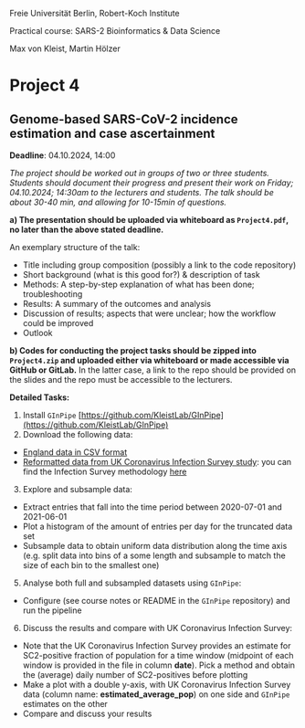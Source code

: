 Freie Universität Berlin, Robert-Koch Institute

Practical course: SARS-2 Bioinformatics & Data Science

Max von Kleist, Martin Hölzer

# Project 4

## Genome-based SARS-CoV-2 incidence estimation and case ascertainment

**Deadline**: 04.10.2024, 14:00

*The project should be worked out in groups of two or three students. Students should document their progress and present their work on Friday; 04.10.2024; 14:30am to the lecturers and students. The talk should be about 30-40 min, and allowing for 10-15min of questions.*

**a) The presentation should be uploaded via whiteboard as `Project4.pdf`, no later than the above stated deadline.**

An exemplary structure of the talk: 
*	Title including group composition (possibly a link to the code repository)
*	Short background (what is this good for?) & description of task
*	Methods: A step-by-step explanation of what has been done; troubleshooting
*	Results: A summary of the outcomes and analysis
*	Discussion of results; aspects that were unclear; how the workflow could be improved 
*	Outlook

**b) Codes for conducting the project tasks should be zipped into `Project4.zip` and uploaded either via whiteboard or made accessible via GitHub or GitLab.** In the latter case, a link to the repo should be provided on the slides and the repo must be accessible to the lecturers.

**Detailed Tasks:**

1) Install `GInPipe` [https://github.com/KleistLab/GInPipe](https://github.com/KleistLab/GInPipe)
2) Download the following data:
  * [England data in CSV format](https://box.fu-berlin.de/s/aroKcNJdfKFNbb3)
  * [Reformatted data from UK Coronavirus Infection Survey study](https://box.fu-berlin.de/s/qC8dXWQ54GPJLnD): you can find the Infection Survey methodology [here](https://www.ons.gov.uk/peoplepopulationandcommunity/healthandsocialcare/conditionsanddiseases/methodologies/covid19infectionsurveypilotmethodsandfurtherinformation) 
3) Explore and subsample data:
  * Extract entries that fall into the time period between 2020-07-01 and 2021-06-01
  * Plot a histogram of the amount of entries per day for the truncated data set
  * Subsample data to obtain uniform data distribution along the time axis (e.g. split data into bins of a some length and subsample to match the size of each bin to the smallest one)
5) Analyse both full and subsampled datasets using `GInPipe`:
  * Configure (see course notes or README in the `GInPipe` repository) and run the pipeline
6) Discuss the results and compare with UK Coronavirus Infection Survey:
  * Note that the UK Coronavirus Infection Survey provides an estimate for SC2-positive fraction of population for a time window (midpoint of each window is provided in the file in column **date**). Pick a method and obtain the (average) daily number of SC2-positives before plotting
  * Make a plot with a double y-axis, with UK Coronavirus Infection Survey data (column name: **estimated_average_pop**) on one side and `GInPipe` estimates on the other
  * Compare and discuss your results
